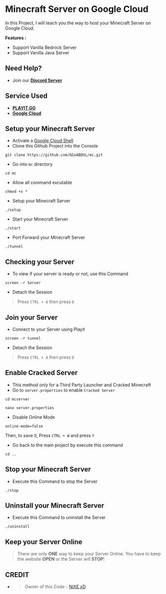 # Minecraft Server on Google Cloud
In this Project, I will teach you the way to host your Minecraft Server on Google Cloud.

**Features :**
* Support Vanilla Bedrock Server
* Support Vanilla Java Server

## Need Help?
* Join our [**Discord Server**](https://discord.gg/XahP8hZhB8)

## Service Used
* [**PLAYIT.GG**](https://playit.gg)
* [**Google Cloud**](https://cloud.google.com)

## Setup your Minecraft Server
* Activate a [Google Cloud Shell](https://console.cloud.google.com)
* Clone this Github Project into the Console
```
git clone https://github.com/GGxABDUL/mc.git
```
* Go into `mc` directory
```
cd mc
```
* Allow all command excutable
```
chmod +x *
```
* Setup your Minecraft Server
```
./setup
```
* Start your Minecraft Server
```
./start
```
* Port Forward your Minecraft Server
```
./tunnel
```
## Checking your Server
* To view if your server is ready or not, use this Command
```
screen -r Server
```
* Detach the Session
> Press `CTRL + A` then press `D` 
## Join your Server
* Connect to your Server using Playit
```
screen -r tunnel
```
* Detach the Session
> Press `CTRL + A` then press `D` 

## Enable Cracked Server
* This method only for a Third Party Launcher and Cracked Minecraft
* Go to `server.properties` to enable `Cracked Server`
```
cd mcserver
```
```
nano server.properties
```
* Disable Online Mode
```
online-mode=false
```
Then, to save it, Press `CTRL + W` and press `Y`
* Go back to the main project by execute this command
```
cd ..
```

## Stop your Minecraft Server
* Execute this Command to stop the Server
```
./stop
```
## Uninstall your Minecraft Server
* Execute this Command to uninstall the Server
```
./uninstall
```
## Keep your Server Online
> There are only **ONE** way to keep your Server Online. You have to keep the website **OPEN** or the Server will **STOP**!

## CREDIT
* > Owner of this Code - [NiXE xD](https://www.youtube.com/channel/UCK9F2ptByYjY4UOqMn4UXNQ)

